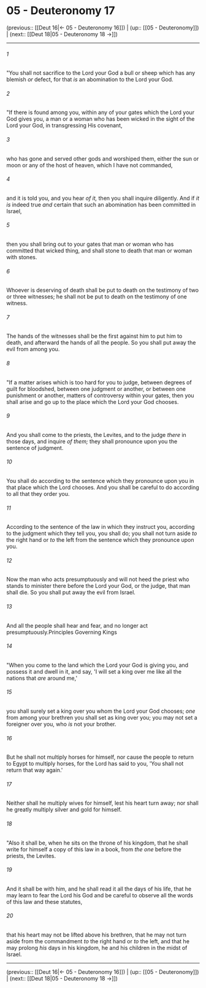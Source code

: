 # 05 - Deuteronomy 17

(previous:: [[Deut 16|← 05 - Deuteronomy 16]]) | (up:: [[05 - Deuteronomy]]) | (next:: [[Deut 18|05 - Deuteronomy 18 →]])

***


###### 1 
"You shall not sacrifice to the Lord your God a bull or sheep which has any blemish _or_ defect, for that _is_ an abomination to the Lord your God. 

###### 2 
"If there is found among you, within any of your gates which the Lord your God gives you, a man or a woman who has been wicked in the sight of the Lord your God, in transgressing His covenant, 

###### 3 
who has gone and served other gods and worshiped them, either the sun or moon or any of the host of heaven, which I have not commanded, 

###### 4 
and it is told you, and you hear _of it,_ then you shall inquire diligently. And if _it is_ indeed true _and_ certain that such an abomination has been committed in Israel, 

###### 5 
then you shall bring out to your gates that man or woman who has committed that wicked thing, and shall stone to death that man or woman with stones. 

###### 6 
Whoever is deserving of death shall be put to death on the testimony of two or three witnesses; he shall not be put to death on the testimony of one witness. 

###### 7 
The hands of the witnesses shall be the first against him to put him to death, and afterward the hands of all the people. So you shall put away the evil from among you. 

###### 8 
"If a matter arises which is too hard for you to judge, between degrees of guilt for bloodshed, between one judgment or another, or between one punishment or another, matters of controversy within your gates, then you shall arise and go up to the place which the Lord your God chooses. 

###### 9 
And you shall come to the priests, the Levites, and to the judge _there_ in those days, and inquire _of them;_ they shall pronounce upon you the sentence of judgment. 

###### 10 
You shall do according to the sentence which they pronounce upon you in that place which the Lord chooses. And you shall be careful to do according to all that they order you. 

###### 11 
According to the sentence of the law in which they instruct you, according to the judgment which they tell you, you shall do; you shall not turn aside _to_ the right hand or _to_ the left from the sentence which they pronounce upon you. 

###### 12 
Now the man who acts presumptuously and will not heed the priest who stands to minister there before the Lord your God, or the judge, that man shall die. So you shall put away the evil from Israel. 

###### 13 
And all the people shall hear and fear, and no longer act presumptuously.Principles Governing Kings 

###### 14 
"When you come to the land which the Lord your God is giving you, and possess it and dwell in it, and say, 'I will set a king over me like all the nations that _are_ around me,' 

###### 15 
you shall surely set a king over you whom the Lord your God chooses; _one_ from among your brethren you shall set as king over you; you may not set a foreigner over you, who _is_ not your brother. 

###### 16 
But he shall not multiply horses for himself, nor cause the people to return to Egypt to multiply horses, for the Lord has said to you, 'You shall not return that way again.' 

###### 17 
Neither shall he multiply wives for himself, lest his heart turn away; nor shall he greatly multiply silver and gold for himself. 

###### 18 
"Also it shall be, when he sits on the throne of his kingdom, that he shall write for himself a copy of this law in a book, from _the one_ before the priests, the Levites. 

###### 19 
And it shall be with him, and he shall read it all the days of his life, that he may learn to fear the Lord his God and be careful to observe all the words of this law and these statutes, 

###### 20 
that his heart may not be lifted above his brethren, that he may not turn aside from the commandment _to_ the right hand or _to_ the left, and that he may prolong _his_ days in his kingdom, he and his children in the midst of Israel.

***

(previous:: [[Deut 16|← 05 - Deuteronomy 16]]) | (up:: [[05 - Deuteronomy]]) | (next:: [[Deut 18|05 - Deuteronomy 18 →]])
